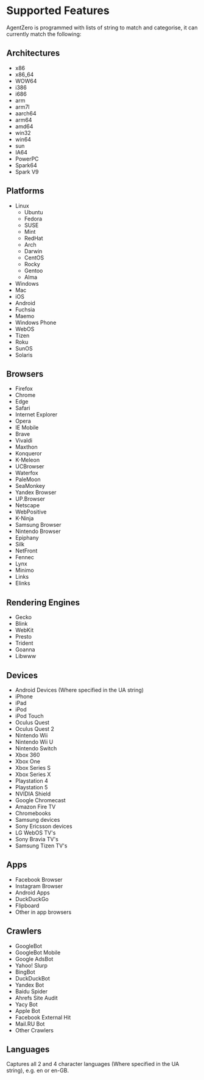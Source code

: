 # Supported Features

AgentZero is programmed with lists of string to match and categorise, it can currently match the following:

## Architectures

- x86
- x86_64
- WOW64
- i386
- i686
- arm
- arm7l
- aarch64
- arm64
- amd64
- win32
- win64
- sun
- IA64
- PowerPC
- Spark64
- Spark V9

## Platforms

- Linux
	- Ubuntu
	- Fedora
	- SUSE
	- Mint
	- RedHat
	- Arch
	- Darwin
	- CentOS
	- Rocky
	- Gentoo
	- Alma
- Windows
- Mac
- iOS
- Android
- Fuchsia
- Maemo
- Windows Phone
- WebOS
- Tizen
- Roku
- SunOS
- Solaris

## Browsers

- Firefox
- Chrome
- Edge
- Safari
- Internet Explorer
- Opera
- IE Mobile
- Brave
- Vivaldi
- Maxthon
- Konqueror
- K-Meleon
- UCBrowser
- Waterfox
- PaleMoon
- SeaMonkey
- Yandex Browser
- UP.Browser
- Netscape
- WebPositive
- K-Ninja
- Samsung Browser
- Nintendo Browser
- Epiphany
- Silk
- NetFront
- Fennec
- Lynx
- Minimo
- Links
- Elinks

## Rendering Engines

- Gecko
- Blink
- WebKit
- Presto
- Trident
- Goanna
- Libwww

## Devices

- Android Devices (Where specified in the UA string)
- iPhone
- iPad
- iPod
- iPod Touch
- Oculus Quest
- Oculus Quest 2
- Nintendo Wii
- Nintendo Wii U
- Nintendo Switch
- Xbox 360
- Xbox One
- Xbox Series S
- Xbox Series X
- Playstation 4
- Playstation 5
- NVIDIA Shield
- Google Chromecast
- Amazon Fire TV
- Chromebooks
- Samsung devices
- Sony Ericsson devices
- LG WebOS TV's
- Sony Bravia TV's
- Samsung Tizen TV's

## Apps

- Facebook Browser
- Instagram Browser
- Android Apps
- DuckDuckGo
- Flipboard
- Other in app browsers

## Crawlers

- GoogleBot
- GoogleBot Mobile
- Google AdsBot
- Yahoo! Slurp
- BingBot
- DuckDuckBot
- Yandex Bot
- Baidu Spider
- Ahrefs Site Audit
- Yacy Bot
- Apple Bot
- Facebook External Hit
- Mail.RU Bot
- Other Crawlers

## Languages

Captures all 2 and 4 character languages (Where specified in the UA string), e.g. en or en-GB.